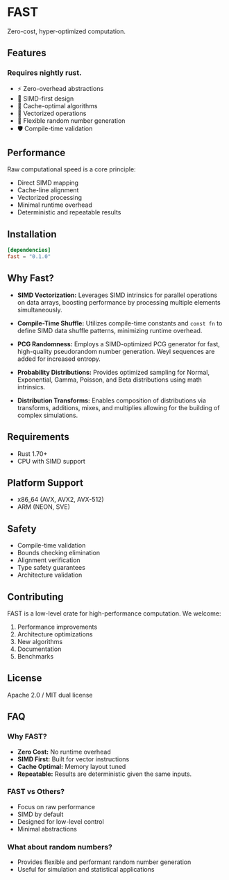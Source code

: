 # FAST
Zero-cost, hyper-optimized computation.

## Features
### Requires nightly rust.

- ⚡️ Zero-overhead abstractions
- 🚀 SIMD-first design
- 🎯 Cache-optimal algorithms
- 🧮 Vectorized operations
- 🎲 Flexible random number generation
- 🛡️ Compile-time validation

## Performance

Raw computational speed is a core principle:
- Direct SIMD mapping
- Cache-line alignment
- Vectorized processing
- Minimal runtime overhead
- Deterministic and repeatable results

## Installation

```toml
[dependencies]
fast = "0.1.0"
```
## Why Fast?
*   **SIMD Vectorization:** Leverages SIMD intrinsics for parallel operations on data arrays, boosting performance by processing multiple elements simultaneously.

*   **Compile-Time Shuffle:** Utilizes compile-time constants and `const fn` to define SIMD data shuffle patterns, minimizing runtime overhead.

*  **PCG Randomness:** Employs a SIMD-optimized PCG generator for fast, high-quality pseudorandom number generation. Weyl sequences are added for increased entropy.

*   **Probability Distributions:** Provides optimized sampling for Normal, Exponential, Gamma, Poisson, and Beta distributions using math intrinsics.

*   **Distribution Transforms:** Enables composition of distributions via transforms, additions, mixes, and multiplies allowing for the building of complex simulations.

## Requirements

- Rust 1.70+
- CPU with SIMD support

## Platform Support

- x86_64 (AVX, AVX2, AVX-512)
- ARM (NEON, SVE)

## Safety

- Compile-time validation
- Bounds checking elimination
- Alignment verification
- Type safety guarantees
- Architecture validation

## Contributing

FAST is a low-level crate for high-performance computation. We welcome:

1. Performance improvements
2. Architecture optimizations
3. New algorithms
4. Documentation
5. Benchmarks

## License

Apache 2.0 / MIT dual license

## FAQ

### Why FAST?

- **Zero Cost:** No runtime overhead
- **SIMD First:** Built for vector instructions
- **Cache Optimal:** Memory layout tuned
- **Repeatable:** Results are deterministic given the same inputs.

### FAST vs Others?

- Focus on raw performance
- SIMD by default
- Designed for low-level control
- Minimal abstractions

### What about random numbers?

- Provides flexible and performant random number generation
- Useful for simulation and statistical applications

